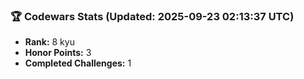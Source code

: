 ### 🏆 Codewars Stats (Updated: 2025-09-23 02:13:37 UTC)

- **Rank:** 8 kyu
- **Honor Points:** 3
- **Completed Challenges:** 1
